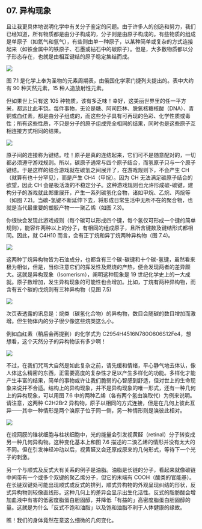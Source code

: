 ## 07. 异构现象

且让我更具体地说明化学中有关分子鉴定的问题。由于许多人的创造和努力，我们已经知道，所有物质都是由分子构成的，分子则是由原子构成的。有些物质的组成是单原子（如氦气和氩气），有些则由单一种原子，以某种简单或复杂的方式连接起来（如铁金属中的铁原子、石墨或钻石中的碳原子）。但是，大多数物质都以分子形态存在，也就是由相互键结的原子稳定集结而成。

![](https://raw.githubusercontent.com/dalong0514/selfstudy/master/图片链接/化工书籍/2019363.PNG)

图 7.1 是化学上奉为圣物的元素周期表，由俄国化学家门捷列夫提出的。表中大约有 90 种天然元素，15 种人造放射性元素。

但如果世上只有这 105 种物质，该有多乏味！幸好，这美丽世界里的任一平方米，都远比此丰饶。每件事物，无论是糖、阿司匹林、脱氧核糖核酸（DNA）、青铜或血红素，都是由分子组成的，而这些分子具有可再现的色彩、化学性质或毒性；所有这些性质，不只是分子的原子组成完全相同的结果，同时也是这些原子互相连接方式相同的结果。

![](https://raw.githubusercontent.com/dalong0514/selfstudy/master/图片链接/化工书籍/2019364.PNG)

原子间的连接称为键结。哇！原子是真的连结起来，它们可不是随意配对的，一切都必须遵守游戏规则。所以，碳原子通常与四个原子结合，而氢原子只与一个原子键结。于是这样的结合游戏就在碳氢之间展开了，在游戏规则下，不会产生 CH（就算有也十分罕见），而是产生 CH4（甲烷）。因为 CH 无法满足碳原子结合的欲望，因此 CH 会是极活泼的不稳定分子。这种游戏规则也允许形成碳-碳键，建构分子的游戏就此郑重展开，产生一系列碳氢化合物，诸如甲烷、乙烷、丙烷等（如图 7.2)。当碳-氢键不断延伸下去，将形成日常生活中无所不在的聚合物，也就是当代最重要的塑胶产物一一聚乙烯（如图 7.3)。

你很快会发现此游戏规则（每个碳可以形成四个键，每个氢仅可形成一个键的简单规则），能容许两种以上的分子，有相同的组成原子，且所含键数及键结形式都相同。因此，就 C4H10 而言，会有正丁烷和异丁烷两种异构物（图 7.4)。

![](https://raw.githubusercontent.com/dalong0514/selfstudy/master/图片链接/化工书籍/2019365.PNG)

这两种丁烷异构物皆为石油成分，也都含有三个碳-碳键和十个碳-氢键，虽然看来极为相似，但是，当你注意它们的挥发性及燃烧的产热，便会发现两者的差异颇大。这就是异构现象（Isomerism），阐明这种现象是 19 世纪化学史上的一大成就。原子数增加，发生异构现象的可能性也会增加。比如，丁烷有两种异构物，而含有五个碳的戊烷则有三种异构物（见图 7.5)

![](https://raw.githubusercontent.com/dalong0514/selfstudy/master/图片链接/化工书籍/2019366.PNG)

次页表透露的讯息是：烷类（碳氢化合物）的异构物，数目会随碳的数目增加而激增。但生物体内的分子很少像这些烷类这么小。

例如血红素（稍后会再提到）的化学式为 C2954H4516N780O806S12Fe4，想想看，这个天然分子的异构物该有多少啊！

![](https://raw.githubusercontent.com/dalong0514/selfstudy/master/图片链接/化工书籍/2019367.PNG)

不过，在我们咒骂大自然是如此复杂之前，请先缓和情绪，平心静气地去体认，像人体这么精密的东西，正需要高度的复杂性才足以产生多样化的功能。多样化才能产生丰富的结果，简单的事物或许让我们脆弱的心智感到舒适，但对世上的生命现象来说并不合适。结构上的异构现象，并不是异构现象的唯一形式，还有一种几何上的异构现象，可以用图 7.6 中的两种乙烯（各有两个氢由溴取代）为例来说明。请注意，这两种 C2H2Br2 异构物，原子以相同的方式连接，但是在几何上彼此互异——其中一种情形是两个溴原子位于同一侧，另一种情形则是溴彼此相对。

![](https://raw.githubusercontent.com/dalong0514/selfstudy/master/图片链接/化工书籍/2019368.PNG)

在视网膜的锥状细胞与柱状细胞中，光的能量会引发视黄醛（retinal）分子转变成另一种几何异构物。这种变化基本上和图 7.6 描述的二溴乙烯的情形并没有太大的不同。但在引发神经冲动以后，视黄醛又会还原成原来的几何形式，等待下一个光子的刺激。

另一个与顺式及反式大有关系的例子是油脂。油脂是长链的分子，看起来就像碳链中间带有一个或多个双键的聚乙烯分子，但它的末端有 COOH（酸类的官能基）。在长链双键处可能出现顺式或反式的排列，顺式异构物的外观呈现纠结的形状，反式异构物则较像直线形。这种几何上的差异会显示出生化活性。反式的脂肪酸会增加血液中有害的低密度脂蛋白胆固醇，并降低「有益的」高密度脂蛋白胆固醇的量。这就是为什么「反式不饱和油脂」以及饱和油脂不利于人体健康的缘故。

瞧！我们的身体竟然在意这么细微的几何变化。

